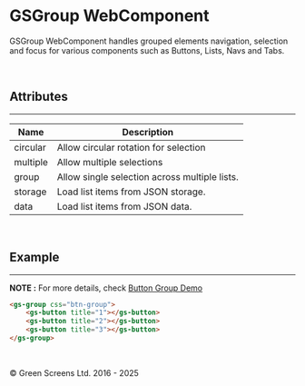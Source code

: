 # GSGroup WebComponent
 
GSGroup WebComponent handles grouped elements navigation, selection and focus for various components such as Buttons, Lists, Navs and Tabs.
 
<br>
 
## Attributes 
---
 
| Name               | Description                                              |
|--------------------|----------------------------------------------------------|
| circular           | Allow circular rotation for selection                    |
| multiple           | Allow multiple selections                                |
| group              | Allow single selection across multiple lists.            |
| storage            | Load list items from JSON storage.                       |
| data               | Load list items from JSON data.                          |


<br>

## Example
---
 
**NOTE :**
For more details, check [Button Group Demo](../../demos/button.html)
 
```html
<gs-group css="btn-group">
    <gs-button title="1"></gs-button>
    <gs-button title="2"></gs-button>
    <gs-button title="3"></gs-button>
</gs-group>
```

<br>

&copy; Green Screens Ltd. 2016 - 2025

